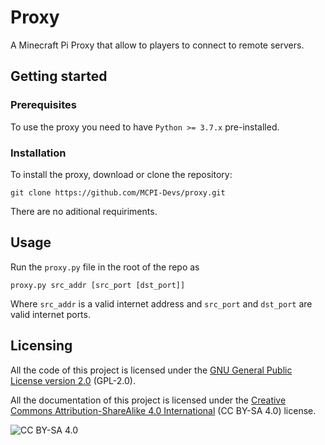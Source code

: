 # Proxy
A Minecraft Pi Proxy that allow to players to connect to remote servers.

## Getting started
### Prerequisites
To use the proxy you need to have `Python >= 3.7.x` pre-installed.

### Installation
To install the proxy, download or clone the repository:
```shell
git clone https://github.com/MCPI-Devs/proxy.git
```
There are no aditional requiriments.

## Usage
Run the `proxy.py` file in the root of the repo as
```
proxy.py src_addr [src_port [dst_port]]
```
Where `src_addr` is a valid internet address and `src_port` and `dst_port` are valid internet ports.

## Licensing
All the code of this project is licensed under the [GNU General Public License version 2.0](https://github.com/Alvarito050506/MCPIL/blob/master/LICENSE) (GPL-2.0).

All the documentation of this project is licensed under the [Creative Commons Attribution-ShareAlike 4.0 International](https://creativecommons.org/licenses/by-sa/4.0/) (CC BY-SA 4.0) license.

![CC BY-SA 4.0](https://i.creativecommons.org/l/by-sa/4.0/88x31.png)
